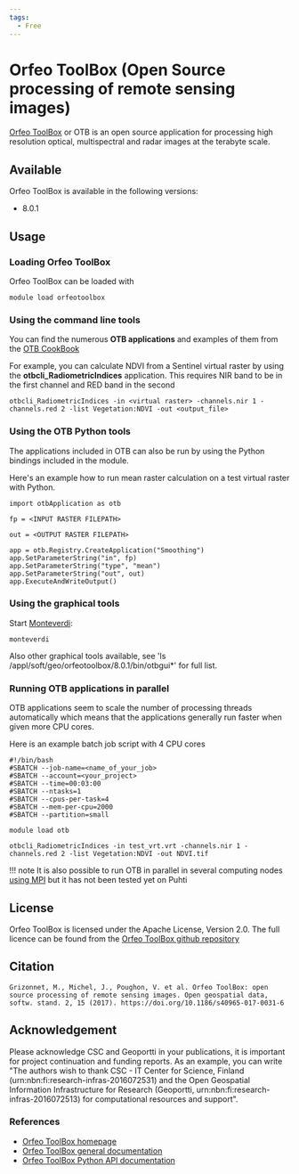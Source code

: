 ```yaml
---
tags:
  - Free
---
```


# Orfeo ToolBox (Open Source processing of remote sensing images) 

[Orfeo ToolBox](https://www.orfeo-toolbox.org/) or OTB is an open source application for processing high resolution optical, multispectral and radar images at the terabyte scale.

## Available

Orfeo ToolBox is available in the following versions:

* 8.0.1

## Usage

### Loading Orfeo ToolBox

Orfeo ToolBox can be loaded with

`module load orfeotoolbox`

### Using the command line tools

You can find the numerous **OTB applications** and examples of them from the [OTB CookBook](https://www.orfeo-toolbox.org/CookBook/Applications.html)

For example, you can calculate NDVI from a Sentinel virtual raster by using the **otbcli_RadiometricIndices** application. This requires NIR band to be in the first channel and RED band in the second

`otbcli_RadiometricIndices -in <virtual raster> -channels.nir 1 -channels.red 2 -list Vegetation:NDVI -out <output_file>`

### Using the OTB Python tools

The applications included in OTB can also be run by using the Python bindings included in the module.

Here's an example how to run mean raster calculation on a test virtual raster with Python.

```
import otbApplication as otb

fp = <INPUT RASTER FILEPATH>

out = <OUTPUT RASTER FILEPATH>

app = otb.Registry.CreateApplication("Smoothing")
app.SetParameterString("in", fp)
app.SetParameterString("type", "mean")
app.SetParameterString("out", out)
app.ExecuteAndWriteOutput()
```

### Using the graphical tools

Start [Monteverdi](https://www.orfeo-toolbox.org/CookBook/Monteverdi.html):
```
monteverdi
```
Also other graphical tools available, see 'ls /appl/soft/geo/orfeotoolbox/8.0.1/bin/otbgui*' for full list. 

### Running OTB applications in parallel 

OTB applications seem to scale the number of processing threads automatically which means that the applications generally run faster when given more CPU cores. 

Here is an example batch job script with 4 CPU cores

```
#!/bin/bash
#SBATCH --job-name=<name_of_your_job>
#SBATCH --account=<your_project>
#SBATCH --time=00:03:00
#SBATCH --ntasks=1
#SBATCH --cpus-per-task=4
#SBATCH --mem-per-cpu=2000
#SBATCH --partition=small

module load otb

otbcli_RadiometricIndices -in test_vrt.vrt -channels.nir 1 -channels.red 2 -list Vegetation:NDVI -out NDVI.tif
```

!!! note
    It is also possible to run OTB in parallel in several computing nodes [using MPI](https://www.orfeo-toolbox.org/CookBook/CliInterface.html#parallel-execution-with-mpi) but it has not been tested yet on Puhti

## License 

Orfeo ToolBox is licensed under the Apache License, Version 2.0. The full licence can be found from the [Orfeo ToolBox github repository](https://github.com/orfeotoolbox/OTB/tree/develop/Copyright)

## Citation

```Grizonnet, M., Michel, J., Poughon, V. et al. Orfeo ToolBox: open source processing of remote sensing images. Open geospatial data, softw. stand. 2, 15 (2017). https://doi.org/10.1186/s40965-017-0031-6```

## Acknowledgement

Please acknowledge CSC and Geoportti in your publications, it is important for project continuation and funding reports.
As an example, you can write "The authors wish to thank CSC - IT Center for Science, Finland (urn:nbn:fi:research-infras-2016072531) and the Open Geospatial Information Infrastructure for Research (Geoportti, urn:nbn:fi:research-infras-2016072513) for computational resources and support".


### References

* [Orfeo ToolBox homepage](https://www.orfeo-toolbox.org/)
* [Orfeo ToolBox general documentation](https://www.orfeo-toolbox.org/CookBook/)
* [Orfeo ToolBox Python API documentation](https://www.orfeo-toolbox.org/PythonDoc/)

